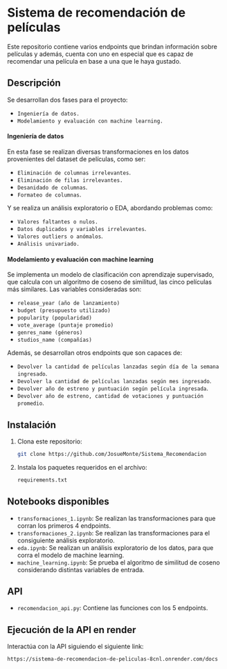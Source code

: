 # Sistema de recomendación de películas

Este repositorio contiene varios endpoints que brindan información sobre películas y además, cuenta con uno en especial que es capaz de recomendar una película en base a una que le haya gustado.

## Descripción
Se desarrollan dos fases para el proyecto:

- `Ingeniería de datos.`
- `Modelamiento y evaluación con machine learning.`

#### Ingeniería de datos

En esta fase se realizan diversas transformaciones en los datos provenientes del dataset de películas, como ser:

- `Eliminación de columnas irrelevantes`.
- `Eliminación de filas irrelevantes.`
- `Desanidado de columnas`.
- `Formateo de columnas`.

Y se realiza un análisis exploratorio o EDA, abordando problemas como:

- `Valores faltantes o nulos.`
- `Datos duplicados y variables irrelevantes`.
- `Valores outliers o anómalos`.
- `Análisis univariado.`

#### Modelamiento y evaluación con machine learning

Se implementa un modelo de clasificación con aprendizaje supervisado, que calcula con un algoritmo de coseno de similitud, las cinco películas más similares. Las variables consideradas son:

- `release_year (año de lanzamiento)`
- `budget (presupuesto utilizado)`
- `popularity (popularidad)`
- `vote_average (puntaje promedio)`
- `genres_name (géneros)`
- `studios_name (compañías)`

Además, se desarrollan otros endpoints que son capaces de:

-  `Devolver la cantidad de películas lanzadas según día de la semana ingresado`.
-  `Devolver la cantidad de películas lanzadas según mes ingresado`.
-  `Devolver año de estreno y puntuación según película ingresada`.
-  `Devolver año de estreno, cantidad de votaciones y puntuación promedio`.

## Instalación

1. Clona este repositorio:
   ```sh
   git clone https://github.com/JosueMonte/Sistema_Recomendacion
   ```

2. Instala los paquetes requeridos en el archivo:
   ```sh
   requirements.txt
   ```

## Notebooks disponibles

- `transformaciones_1.ipynb`: Se realizan las transformaciones para que corran los primeros 4 endpoints. 
- `transformaciones_2.ipynb`: Se realizan las transformaciones para el consiguiente análisis exploratorio.
- `eda.ipynb`: Se realizan un análisis exploratorio de los datos,  para que corra el modelo de machine learning.
- `machine_learning.ipynb`: Se prueba el algoritmo de similitud de coseno considerando distintas variables de entrada.

## API

- `recomendacion_api.py`: Contiene las funciones con los 5 endpoints. 

## Ejecución de la API en render

Interactúa con la API siguiendo el siguiente link:
   ```sh
https://sistema-de-recomendacion-de-peliculas-8cnl.onrender.com/docs
   ```
